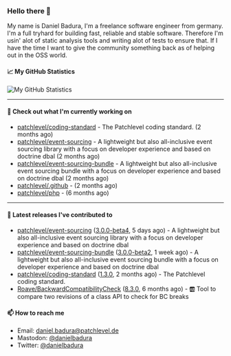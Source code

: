 ### Hello there 👋

My name is Daniel Badura, I'm a freelance software engineer from germany. I'm a full tryhard for building fast, reliable and stable software. 
Therefore I'm usin' alot of static analysis tools and writing alot of tests to ensure that. If I have the time I want to give the community something back as of helping out in the OSS world.

#### 📈 My GitHub Statistics

![My GitHub Statistics](https://github-readme-stats.vercel.app/api?username=DanielBadura&show_icons=true&count_private=true&hide_title=true)

---

#### 👷 Check out what I'm currently working on

- [patchlevel/coding-standard](https://github.com/patchlevel/coding-standard) - The Patchlevel coding standard. (2 months ago)
- [patchlevel/event-sourcing](https://github.com/patchlevel/event-sourcing) - A lightweight but also all-inclusive event sourcing library with a focus on developer experience and based on doctrine dbal (2 months ago)
- [patchlevel/event-sourcing-bundle](https://github.com/patchlevel/event-sourcing-bundle) - A lightweight but also all-inclusive event sourcing bundle with a focus on developer experience and based on doctrine dbal (2 months ago)
- [patchlevel/.github](https://github.com/patchlevel/.github) -  (2 months ago)
- [patchlevel/php](https://github.com/patchlevel/php) -  (6 months ago)

---

#### 🔭 Latest releases I've contributed to

- [patchlevel/event-sourcing](https://github.com/patchlevel/event-sourcing) ([3.0.0-beta4](https://github.com/patchlevel/event-sourcing/releases/tag/3.0.0-beta4), 5 days ago) - A lightweight but also all-inclusive event sourcing library with a focus on developer experience and based on doctrine dbal
- [patchlevel/event-sourcing-bundle](https://github.com/patchlevel/event-sourcing-bundle) ([3.0.0-beta2](https://github.com/patchlevel/event-sourcing-bundle/releases/tag/3.0.0-beta2), 1 week ago) - A lightweight but also all-inclusive event sourcing bundle with a focus on developer experience and based on doctrine dbal
- [patchlevel/coding-standard](https://github.com/patchlevel/coding-standard) ([1.3.0](https://github.com/patchlevel/coding-standard/releases/tag/1.3.0), 2 months ago) - The Patchlevel coding standard.
- [Roave/BackwardCompatibilityCheck](https://github.com/Roave/BackwardCompatibilityCheck) ([8.3.0](https://github.com/Roave/BackwardCompatibilityCheck/releases/tag/8.3.0), 6 months ago) - :ab: Tool to compare two revisions of a class API to check for BC breaks

#### 📫 How to reach me

- Email: [daniel.badura@patchlevel.de](mailto:daniel.badura@patchlevel.de)
- Mastodon: <a rel="me" href="https://phpc.social/@danielbadura">@danielbadura</a>
- Twitter: [@danielbadura](https://twitter.com/danielbadura)
